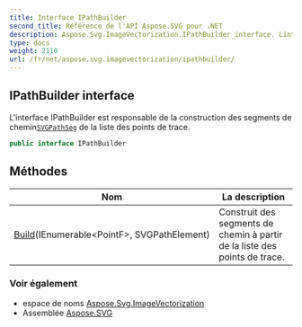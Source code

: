 ```yaml
---
title: Interface IPathBuilder
second_title: Référence de l'API Aspose.SVG pour .NET
description: Aspose.Svg.ImageVectorization.IPathBuilder interface. Linterface IPathBuilder est responsable de la construction des segments de cheminSVGPathSeg de la liste des points de trace.
type: docs
weight: 2110
url: /fr/net/aspose.svg.imagevectorization/ipathbuilder/
---
```

## IPathBuilder interface

L'interface IPathBuilder est responsable de la construction des segments de chemin[`SVGPathSeg`](../../aspose.svg.paths/svgpathseg/) de la liste des points de trace.

```csharp
public interface IPathBuilder
```

## Méthodes

| Nom | La description |
| --- | --- |
| [Build](../../aspose.svg.imagevectorization/ipathbuilder/build/)(IEnumerable&lt;PointF&gt;, SVGPathElement) | Construit des segments de chemin à partir de la liste des points de trace. |

### Voir également

* espace de noms [Aspose.Svg.ImageVectorization](../../aspose.svg.imagevectorization/)
* Assemblée [Aspose.SVG](../../)


